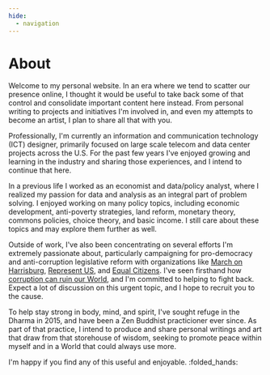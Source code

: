 ```yaml
---
hide:
  - navigation
---
```


# About

Welcome to my personal website. In an era where we tend to scatter our presence online,
I thought it would be useful to take back some of that control and consolidate important content
here instead. From personal writing to projects and initiatives I'm involved in, and even my
attempts to become an artist, I plan to share all that with you.

Professionally, I'm currently an information and communication technology (ICT) designer, primarily
focused on large scale telecom and data center projects across the U.S. For the past few years I've
enjoyed growing and learning in the industry and sharing those experiences, and I intend to continue
that here.

In a previous life I worked as an economist and data/policy analyst, where I realized my passion for
data and analysis as an integral part of problem solving. I enjoyed working on many policy topics,
including economic development, anti-poverty strategies, land reform, monetary theory, commons
policies, choice theory, and basic income. I still care about these topics and may explore them
further as well.

Outside of work, I've also been concentrating on several efforts I'm extremely passionate about,
particularly campaigning for pro-democracy and anti-corruption legislative reform with organizations
like [March on Harrisburg](https://www.mohpa.org), [Represent US](https://represent.us/), and
[Equal Citizens](https://equalcitizens.us/). I've seen firsthand how [corruption can ruin our
World](blog/posts/how_corruption_ruins_the_world.md), and I'm committed to helping to fight back. Expect
a lot of discussion on this urgent topic, and I hope to recruit you to the cause.

To help stay strong in body, mind, and spirit, I've sought refuge in the Dharma in 2015, and have
been a Zen Buddhist practicioner ever since. As part of that practice, I intend to produce and share
personal writings and art that draw from that storehouse of wisdom, seeking to promote peace within
myself and in a World that could always use more.

I'm happy if you find any of this useful and enjoyable. :folded_hands:
